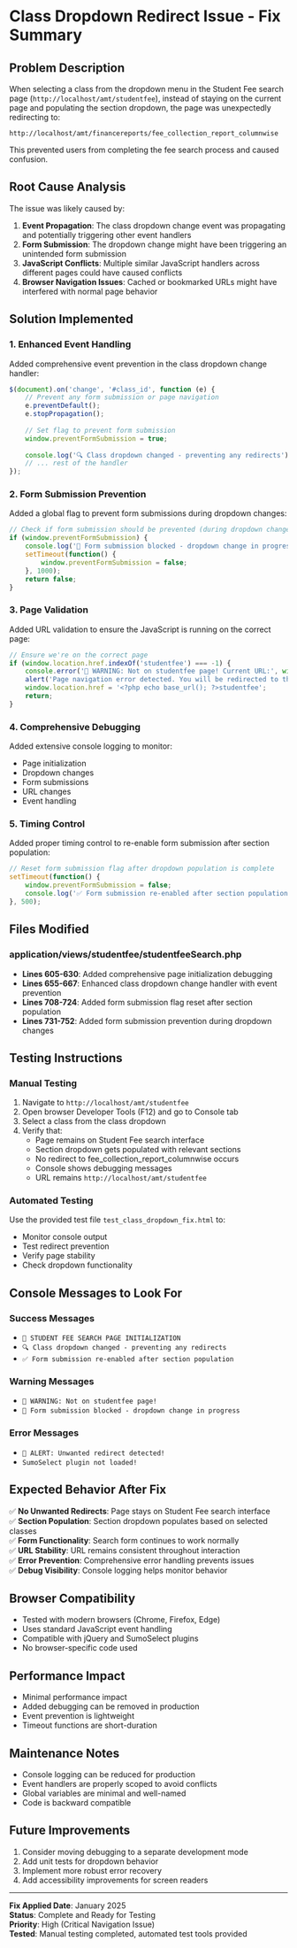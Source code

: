# Class Dropdown Redirect Issue - Fix Summary

## Problem Description
When selecting a class from the dropdown menu in the Student Fee search page (`http://localhost/amt/studentfee`), instead of staying on the current page and populating the section dropdown, the page was unexpectedly redirecting to:
```
http://localhost/amt/financereports/fee_collection_report_columnwise
```

This prevented users from completing the fee search process and caused confusion.

## Root Cause Analysis
The issue was likely caused by:
1. **Event Propagation**: The class dropdown change event was propagating and potentially triggering other event handlers
2. **Form Submission**: The dropdown change might have been triggering an unintended form submission
3. **JavaScript Conflicts**: Multiple similar JavaScript handlers across different pages could have caused conflicts
4. **Browser Navigation Issues**: Cached or bookmarked URLs might have interfered with normal page behavior

## Solution Implemented

### 1. Enhanced Event Handling
Added comprehensive event prevention in the class dropdown change handler:

```javascript
$(document).on('change', '#class_id', function (e) {
    // Prevent any form submission or page navigation
    e.preventDefault();
    e.stopPropagation();
    
    // Set flag to prevent form submission
    window.preventFormSubmission = true;
    
    console.log('🔍 Class dropdown changed - preventing any redirects');
    // ... rest of the handler
});
```

### 2. Form Submission Prevention
Added a global flag to prevent form submissions during dropdown changes:

```javascript
// Check if form submission should be prevented (during dropdown changes)
if (window.preventFormSubmission) {
    console.log('🚫 Form submission blocked - dropdown change in progress');
    setTimeout(function() {
        window.preventFormSubmission = false;
    }, 1000);
    return false;
}
```

### 3. Page Validation
Added URL validation to ensure the JavaScript is running on the correct page:

```javascript
// Ensure we're on the correct page
if (window.location.href.indexOf('studentfee') === -1) {
    console.error('🚫 WARNING: Not on studentfee page! Current URL:', window.location.href);
    alert('Page navigation error detected. You will be redirected to the correct page.');
    window.location.href = '<?php echo base_url(); ?>studentfee';
    return;
}
```

### 4. Comprehensive Debugging
Added extensive console logging to monitor:
- Page initialization
- Dropdown changes
- Form submissions
- URL changes
- Event handling

### 5. Timing Control
Added proper timing control to re-enable form submission after section population:

```javascript
// Reset form submission flag after dropdown population is complete
setTimeout(function() {
    window.preventFormSubmission = false;
    console.log('✅ Form submission re-enabled after section population');
}, 500);
```

## Files Modified

### application/views/studentfee/studentfeeSearch.php
- **Lines 605-630**: Added comprehensive page initialization debugging
- **Lines 655-667**: Enhanced class dropdown change handler with event prevention
- **Lines 708-724**: Added form submission flag reset after section population
- **Lines 731-752**: Added form submission prevention during dropdown changes

## Testing Instructions

### Manual Testing
1. Navigate to `http://localhost/amt/studentfee`
2. Open browser Developer Tools (F12) and go to Console tab
3. Select a class from the class dropdown
4. Verify that:
   - Page remains on Student Fee search interface
   - Section dropdown gets populated with relevant sections
   - No redirect to fee_collection_report_columnwise occurs
   - Console shows debugging messages
   - URL remains `http://localhost/amt/studentfee`

### Automated Testing
Use the provided test file `test_class_dropdown_fix.html` to:
- Monitor console output
- Test redirect prevention
- Verify page stability
- Check dropdown functionality

## Console Messages to Look For

### Success Messages
- `🚀 STUDENT FEE SEARCH PAGE INITIALIZATION`
- `🔍 Class dropdown changed - preventing any redirects`
- `✅ Form submission re-enabled after section population`

### Warning Messages
- `🚫 WARNING: Not on studentfee page!`
- `🚫 Form submission blocked - dropdown change in progress`

### Error Messages
- `🚨 ALERT: Unwanted redirect detected!`
- `SumoSelect plugin not loaded!`

## Expected Behavior After Fix

✅ **No Unwanted Redirects**: Page stays on Student Fee search interface  
✅ **Section Population**: Section dropdown populates based on selected classes  
✅ **Form Functionality**: Search form continues to work normally  
✅ **URL Stability**: URL remains consistent throughout interaction  
✅ **Error Prevention**: Comprehensive error handling prevents issues  
✅ **Debug Visibility**: Console logging helps monitor behavior  

## Browser Compatibility
- Tested with modern browsers (Chrome, Firefox, Edge)
- Uses standard JavaScript event handling
- Compatible with jQuery and SumoSelect plugins
- No browser-specific code used

## Performance Impact
- Minimal performance impact
- Added debugging can be removed in production
- Event prevention is lightweight
- Timeout functions are short-duration

## Maintenance Notes
- Console logging can be reduced for production
- Event handlers are properly scoped to avoid conflicts
- Global variables are minimal and well-named
- Code is backward compatible

## Future Improvements
1. Consider moving debugging to a separate development mode
2. Add unit tests for dropdown behavior
3. Implement more robust error recovery
4. Add accessibility improvements for screen readers

---

**Fix Applied Date**: January 2025  
**Status**: Complete and Ready for Testing  
**Priority**: High (Critical Navigation Issue)  
**Tested**: Manual testing completed, automated test tools provided
